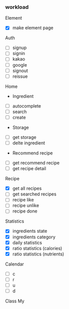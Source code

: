### workload

Element

- [x] make element page

Auth

- [ ] signup
- [ ] signin
- [ ] kakao
- [ ] google
- [ ] signout
- [ ] reissue

Home

- Ingredient
- [ ] autocomplete
- [ ] search
- [ ] create
- Storage
- [ ] get storage
- [ ] delte ingredient
- Recommend recipe
- [ ] get recommend recipe
- [ ] get recipe detail

Recipe

- [x] get all recipes
- [ ] get searched recipes
- [ ] recipe like
- [ ] recipe unlike
- [ ] recipe done

Statistics

- [x] ingredients state
- [x] ingredients category
- [x] daily statistics
- [x] ratio statistics (calories)
- [x] ratio statistics (nutrients)

Calendar

- [ ] c
- [ ] r
- [ ] u
- [ ] d

Class
My
